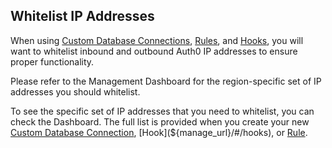 ## Whitelist IP Addresses

When using [Custom Database Connections](/connections/database/custom-db), [Rules](/rules), and [Hooks](/hooks), you will want to whitelist inbound and outbound Auth0 IP addresses to ensure proper functionality.

Please refer to the Management Dashboard for the region-specific set of IP addresses you should whitelist.

To see the specific set of IP addresses that you need to whitelist, you can check the Dashboard. The full list is provided when you create your new [Custom Database Connection](${manage_url}/#/connections/database), [Hook](${manage_url}/#/hooks), or [Rule](${manage_url}/#/rules/create).
